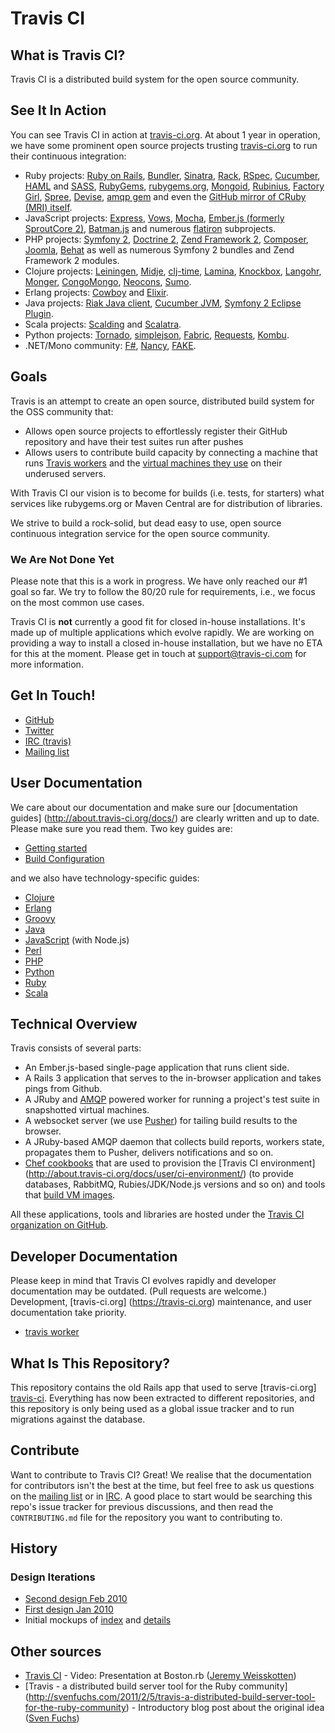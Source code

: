 # Travis CI

## What is Travis CI?

Travis CI is a distributed build system for the open source community.


## See It In Action

You can see Travis CI in action at [travis-ci.org][travis-ci]. At about 1 year
in operation, we have some prominent open source projects trusting
[travis-ci.org][travis-ci] to run their continuous integration:

[travis-ci]: https://travis-ci.org

- Ruby projects: [Ruby on Rails](http://travis-ci.org/rails/rails),
  [Bundler](http://travis-ci.org/carlhuda/bundler),
  [Sinatra](http://travis-ci.org/sinatra/sinatra),
  [Rack](http://travis-ci.org/rack/rack),
  [RSpec](http://travis-ci.org/rspec/rspec-core),
  [Cucumber](http://travis-ci.org/cucumber/cucumber),
  [HAML](http://travis-ci.org/nex3/haml)
  and [SASS](http://travis-ci.org/nex3/sass),
  [RubyGems](http://travis-ci.org/rubygems/rubygems),
  [rubygems.org](http://travis-ci.org/rubygems/rubygems.org),
  [Mongoid](http://travis-ci.org/mongoid/mongoid),
  [Rubinius](http://travis-ci.org/rubinius/rubinius),
  [Factory Girl](http://travis-ci.org/thoughtbot/factory_girl),
  [Spree](http://travis-ci.org/spree/spree),
  [Devise](http://travis-ci.org/plataformatec/devise),
  [amqp gem](http://travis-ci.org/ruby-amqp/amqp) and even the
  [GitHub mirror of CRuby (MRI) itself](http://travis-ci.org/ruby/ruby).
- JavaScript projects: [Express](http://travis-ci.org/visionmedia/express),
  [Vows](http://travis-ci.org/cloudhead/vows),
  [Mocha](http://travis-ci.org/visionmedia/mocha),
  [Ember.js (formerly SproutCore 2)](http://travis-ci.org/emberjs/ember.js),
  [Batman.js](http://travis-ci.org/batmanjs/batman) and numerous
  [flatiron](https://github.com/flatiron) subprojects.
- PHP projects: [Symfony 2](http://travis-ci.org/symfony/symfony),
  [Doctrine 2](http://travis-ci.org/doctrine/doctrine2),
  [Zend Framework 2](http://travis-ci.org/zendframework/zf2),
  [Composer](http://travis-ci.org/composer/composer),
  [Joomla](https://travis-ci.org/joomla/joomla-cms),
  [Behat](http://travis-ci.org/Behat/Behat) as well as numerous Symfony 2
  bundles and Zend Framework 2 modules.
- Clojure projects: [Leiningen](http://travis-ci.org/technomancy/leiningen),
  [Midje](http://travis-ci.org/marick/Midje),
  [clj-time](http://travis-ci.org/seancorfield/clj-time),
  [Lamina](http://travis-ci.org/ztellman/lamina),
  [Knockbox](http://travis-ci.org/reiddraper/knockbox),
  [Langohr](http://travis-ci.org/michaelklishin/langohr),
  [Monger](http://travis-ci.org/michaelklishin/monger),
  [CongoMongo](http://travis-ci.org/seancorfield/congomongo),
  [Neocons](http://travis-ci.org/michaelklishin/neocons),
  [Sumo](http://travis-ci.org/reiddraper/sumo).
- Erlang projects: [Cowboy](http://travis-ci.org/extend/cowboy) and
  [Elixir](http://travis-ci.org/elixir-lang/elixir).
- Java projects:
  [Riak Java client](https://travis-ci.org/basho/riak-java-client/),
  [Cucumber JVM](https://travis-ci.org/cucumber/cucumber-jvm/),
  [Symfony 2 Eclipse Plugin](https://travis-ci.org/pulse00/Symfony-2-Eclipse-Plugin).
- Scala projects: [Scalding](https://travis-ci.org/twitter/scalding) and
  [Scalatra](https://travis-ci.org/scalatra/scalatra).
- Python projects: [Tornado](http://travis-ci.org/facebook/tornado),
  [simplejson](http://travis-ci.org/simplejson/simplejson),
  [Fabric](http://travis-ci.org/fabric/fabric),
  [Requests](http://travis-ci.org/kennethreitz/requests),
  [Kombu](http://travis-ci.org/ask/kombu).
- .NET/Mono community:
  [F#](https://travis-ci.org/fsharp/fsharp),
  [Nancy](https://travis-ci.org/NancyFx/Nancy),
  [FAKE](https://travis-ci.org/fsharp/FAKE).


## Goals

Travis is an attempt to create an open source, distributed build system for the
OSS community that:

- Allows open source projects to effortlessly register their GitHub repository
  and have their test suites run after pushes
- Allows users to contribute build capacity by connecting a machine that runs
  [Travis workers](https://github.com/travis-ci/travis-worker) and the [virtual
  machines they use](https://github.com/travis-ci/travis-boxes) on their
  underused servers.

With Travis CI our vision is to become for builds (i.e. tests, for starters)
what services like rubygems.org or Maven Central are for distribution of
libraries.

We strive to build a rock-solid, but dead easy to use, open source continuous
integration service for the open source community.


### We Are Not Done Yet

Please note that this is a work in progress. We have only reached our #1 goal so
far. We try to follow the 80/20 rule for requirements, i.e., we focus on the
most common use cases.

Travis CI is **not** currently a good fit for closed in-house installations.
It's made up of multiple applications which evolve rapidly. We are working on
providing a way to install a closed in-house installation, but we have no ETA
for this at the moment. Please get in touch at <support@travis-ci.com> for more
information.


## Get In Touch!

- [GitHub](https://github.com/travis-ci)
- [Twitter](https://twitter.com/travisci)
- [IRC (travis)][irc]
- [Mailing list][mailing-list]

[irc]: http://webchat.freenode.net?channels=travis&uio=d4
[mailing-list]: http://groups.google.com/group/travis-ci


## User Documentation

We care about our documentation and make sure our [documentation guides]
(http://about.travis-ci.org/docs/) are clearly written and up to date. Please
make sure you read them. Two key guides are:

- [Getting started](http://about.travis-ci.org/docs/user/getting-started)
- [Build Configuration](http://about.travis-ci.org/docs/user/build-configuration)

and we also have technology-specific guides:

- [Clojure](http://about.travis-ci.org/docs/user/languages/clojure/)
- [Erlang](http://about.travis-ci.org/docs/user/languages/erlang/)
- [Groovy](http://about.travis-ci.org/docs/user/languages/groovy/)
- [Java](http://about.travis-ci.org/docs/user/languages/java/)
- [JavaScript](http://about.travis-ci.org/docs/user/languages/javascript-with-nodejs/) (with Node.js)
- [Perl](http://about.travis-ci.org/docs/user/languages/perl/)
- [PHP](http://about.travis-ci.org/docs/user/languages/php/)
- [Python](http://about.travis-ci.org/docs/user/languages/python/)
- [Ruby](http://about.travis-ci.org/docs/user/languages/ruby/)
- [Scala](http://about.travis-ci.org/docs/user/languages/scala/)


## Technical Overview

Travis consists of several parts:

- An Ember.js-based single-page application that runs client side.
- A Rails 3 application that serves to the in-browser application and takes
  pings from Github.
- A JRuby and [AMQP](http://bit.ly/amqp-model-explained) powered worker for
  running a project's test suite in snapshotted virtual machines.
- A websocket server (we use [Pusher](http://pusher.com)) for tailing build
  results to the browser.
- A JRuby-based AMQP daemon that collects build reports, workers state,
  propagates them to Pusher, delivers notifications and so on.
- [Chef cookbooks](https://github.com/travis-ci/travis-cookbooks) that are used
  to provision the [Travis CI environment]
  (http://about.travis-ci.org/docs/user/ci-environment/) (to provide databases,
  RabbitMQ, Rubies/JDK/Node.js versions and so on) and tools that [build VM
  images](https://github.com/travis-ci/travis-boxes).

All these applications, tools and libraries are hosted under the [Travis CI
organization on GitHub](https://github.com/travis-ci).


## Developer Documentation

Please keep in mind that Travis CI evolves rapidly and developer documentation
may be outdated. (Pull requests are welcome.) Development, [travis-ci.org]
(https://travis-ci.org) maintenance, and user documentation take priority.

- [travis worker](https://github.com/travis-ci/travis-worker)


## What Is This Repository?

This repository contains the old Rails app that used to serve [travis-ci.org]
[travis-ci]. Everything has now been extracted to different repositories, and
this repository is only being used as a global issue tracker and to run
migrations against the database.


## Contribute

Want to contribute to Travis CI? Great! We realise that the documentation for
contributors isn't the best at the time, but feel free to ask us questions on
the [mailing list][mailing-list] or in [IRC][irc]. A good place to start would
be searching this repo's issue tracker for previous discussions, and then read the `CONTRIBUTING.md` file for the
repository you want to contributing to.


## History

### Design Iterations

- [Second design Feb 2010](https://github.com/travis-ci/travis-ci/raw/master/docs/designs/travis-design-second-iteration-feb-2010.png)
- [First design Jan 2010](https://github.com/travis-ci/travis-ci/raw/master/docs/designs/travis-design-first-iteration-jan-2010.png)
- Initial mockups of [index](https://github.com/travis-ci/travis-ci/raw/master/docs/mockups/main.png) and [details](https://github.com/travis-ci/travis-ci/raw/master/docs/mockups/build_details.png)


## Other sources

- [Travis CI](http://bostonrb.org/presentations/travis-ci) - Video: Presentation
  at Boston.rb ([Jeremy Weisskotten](https://twitter.com/#!/doctorzaius))
- [Travis - a distributed build server tool for the Ruby community]
  (http://svenfuchs.com/2011/2/5/travis-a-distributed-build-server-tool-for-the-ruby-community) -
  Introductory blog post about the original idea ([Sven
  Fuchs](http://svenfuchs.com))

